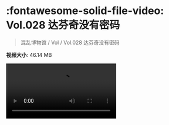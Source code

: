# :fontawesome-solid-file-video: Vol.028 达芬奇没有密码

> 混乱博物馆 / Vol / Vol.028 达芬奇没有密码

**视频大小**: 46.14 MB

<div class="video"><video src="https://file.hsyhx.top/archive/混乱博物馆/Vol/Vol.028 达芬奇没有密码.mp4" controls preload>🤔 您的浏览器不支持 video 标签</video></div>